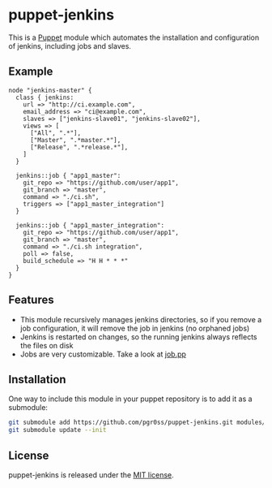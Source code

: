 # puppet-jenkins

This is a [Puppet](https://puppetlabs.com/puppet/what-is-puppet/) module which automates the installation and configuration of jenkins, including jobs and slaves.

## Example

```
node "jenkins-master" {
  class { jenkins:
    url => "http://ci.example.com",
    email_address => "ci@example.com",
    slaves => ["jenkins-slave01", "jenkins-slave02"],
    views => [
      ["All", ".*"],
      ["Master", ".*master.*"],
      ["Release", ".*release.*"],
    ]
  }

  jenkins::job { "app1_master":
    git_repo => "https://github.com/user/app1",
    git_branch => "master",
    command => "./ci.sh",
    triggers => ["app1_master_integration"]
  }

  jenkins::job { "app1_master_integration":
    git_repo => "https://github.com/user/app1",
    git_branch => "master",
    command => "./ci.sh integration",
    poll => false,
    build_schedule => "H H * * *"
  }
}
```

## Features

* This module recursively manages jenkins directories, so if you remove a job configuration, it will remove the job in jenkins (no orphaned jobs)
* Jenkins is restarted on changes, so the running jenkins always reflects the files on disk
* Jobs are very customizable. Take a look at [job.pp](https://github.com/pgr0ss/puppet-jenkins/blob/master/manifests/job.pp)

## Installation

One way to include this module in your puppet repository is to add it as a submodule:

```bash
git submodule add https://github.com/pgr0ss/puppet-jenkins.git modules/jenkins
git submodule update --init
```

## License

puppet-jenkins is released under the [MIT license](http://www.opensource.org/licenses/MIT).
